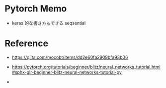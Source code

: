 # Pytorch Memo

- keras 的な書き方もできる
seqsential




# Reference

- https://qiita.com/mocobt/items/dd2e60fa2909bfa93b06
- https://pytorch.org/tutorials/beginner/blitz/neural_networks_tutorial.html#sphx-glr-beginner-blitz-neural-networks-tutorial-py

- 